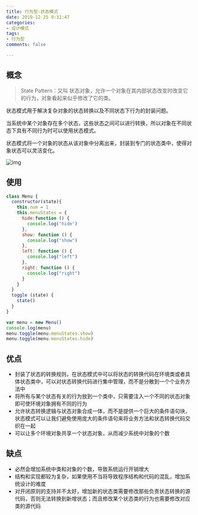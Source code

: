 ```yaml
---
title: 行为型-状态模式
date: 2019-12-25 9:31:47
categories:
- 设计模式
tags:
- 行为型
comments: false

---
```




## 概念

> State Pattern：又叫 状态对象，允许一个对象在其内部状态改变时改变它的行为，对象看起来似乎修改了它的类。

状态模式用于解决复杂对象的状态转换以及不同状态下行为的封装问题。

当系统中某个对象存在多个状态，这些状态之间可以进行转换，所以对象在不同状态下具有不同行为时可以使用状态模式。

状态模式将一个对象的状态从该对象中分离出来，封装到专门的状态类中，使得对象状态可以灵活变化。

![img](https://raw.githubusercontent.com/xietao3/Study-Plan/master/DesignPatterns/src/%E7%8A%B6%E6%80%81.png)



## 使用

```js
class Menu {
  constructor(state){
    this.num = 1
    this.menuStates = {
      hide:function () {
        console.log("hide")
      },
      show: function () {
        console.log("show")
      },
      left: function () {
        console.log("left")
      },
      right: function () {
        console.log("right")
      }
    }
  }
  toggle (state) {
    state()
  }
}

var menu = new Menu()
console.log(menu)
menu.toggle(menu.menuStates.show)
menu.toggle(menu.menuStates.hide)
```



## 优点

- 封装了状态的转换规则，在状态模式中可以将状态的转换代码在环境类或者具体状态类中，可以对状态转换代码进行集中管理，而不是分散到一个个业务方法中
- 将所有与某个状态有关的行为放到一个类中，只需要注入一个不同的状态对象即可使环境对象拥有不同的行为
- 允许状态转换逻辑与状态对象合成一体，而不是提供一个巨大的条件语句块，状态模式可以让我们避免使用庞大的条件语句来将业务方法和状态转换代码交织在一起
- 可以让多个环境对象共享一个状态对象，从而减少系统中对象的个数



## 缺点

- 必然会增加系统中类和对象的个数，导致系统运行开销增大
- 结构和实现都较为复杂，如果使用不当将导致程序结构和代码的混乱，增加系统设计的难度
- 对开闭原则的支持并不太好，增加新的状态类需要修改那些负责状态转换的源代码，否则无法转换到新增状态；而且修改某个状态类的行为也需要修改对应类的源代码